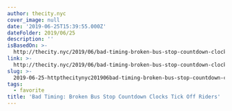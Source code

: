 ```yaml
---
author: thecity.nyc
cover_image: null
date: '2019-06-25T15:39:55.000Z'
dateFolder: 2019/06/25
description: ''
isBasedOn: >-
  http://thecity.nyc/2019/06/bad-timing-broken-bus-stop-countdown-clocks-tick-off-riders.html
link: >-
  http://thecity.nyc/2019/06/bad-timing-broken-bus-stop-countdown-clocks-tick-off-riders.html
slug: >-
  2019-06-25-httpthecitynyc201906bad-timing-broken-bus-stop-countdown-clocks-tick-off-ridershtml
tags:
  - favorite
title: 'Bad Timing: Broken Bus Stop Countdown Clocks Tick Off Riders'
---
```

 
